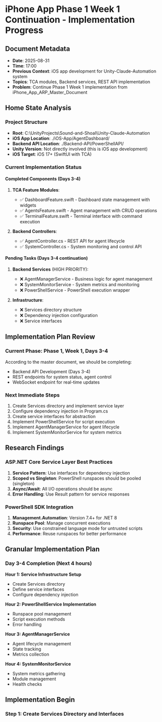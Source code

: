 # iPhone App Phase 1 Week 1 Continuation - Implementation Progress

## Document Metadata
- **Date**: 2025-08-31
- **Time**: 17:00
- **Previous Context**: iOS app development for Unity-Claude-Automation system
- **Topics**: TCA modules, Backend services, REST API implementation
- **Problem**: Continue Phase 1 Week 1 implementation from iPhone_App_ARP_Master_Document

## Home State Analysis

### Project Structure
- **Root**: C:\UnityProjects\Sound-and-Shoal\Unity-Claude-Automation
- **iOS App Location**: ./iOS-App/AgentDashboard/
- **Backend API Location**: ./Backend-API/PowerShellAPI/
- **Unity Version**: Not directly involved (this is iOS app development)
- **iOS Target**: iOS 17+ (SwiftUI with TCA)

### Current Implementation Status

#### Completed Components (Days 3-4)
1. **TCA Feature Modules**:
   - ✅ DashboardFeature.swift - Dashboard state management with widgets
   - ✅ AgentsFeature.swift - Agent management with CRUD operations
   - ✅ TerminalFeature.swift - Terminal interface with command execution

2. **Backend Controllers**:
   - ✅ AgentController.cs - REST API for agent lifecycle
   - ✅ SystemController.cs - System monitoring and control API

#### Pending Tasks (Days 3-4 continuation)
1. **Backend Services** (HIGH PRIORITY):
   - ❌ AgentManagerService - Business logic for agent management
   - ❌ SystemMonitorService - System metrics and monitoring
   - ❌ PowerShellService - PowerShell execution wrapper

2. **Infrastructure**:
   - ❌ Services directory structure
   - ❌ Dependency injection configuration
   - ❌ Service interfaces

## Implementation Plan Review

### Current Phase: Phase 1, Week 1, Days 3-4
According to the master document, we should be completing:
- Backend API Development (Days 3-4)
- REST endpoints for system status, agent control
- WebSocket endpoint for real-time updates

### Next Immediate Steps
1. Create Services directory and implement service layer
2. Configure dependency injection in Program.cs
3. Create service interfaces for abstraction
4. Implement PowerShellService for script execution
5. Implement AgentManagerService for agent lifecycle
6. Implement SystemMonitorService for system metrics

## Research Findings

### ASP.NET Core Service Layer Best Practices
1. **Service Pattern**: Use interfaces for dependency injection
2. **Scoped vs Singleton**: PowerShell runspaces should be pooled (singleton)
3. **Async/Await**: All I/O operations should be async
4. **Error Handling**: Use Result pattern for service responses

### PowerShell SDK Integration
1. **Management.Automation**: Version 7.4+ for .NET 8
2. **Runspace Pool**: Manage concurrent executions
3. **Security**: Use constrained language mode for untrusted scripts
4. **Performance**: Reuse runspaces for better performance

## Granular Implementation Plan

### Day 3-4 Completion (Next 4 hours)
**Hour 1: Service Infrastructure Setup**
- Create Services directory
- Define service interfaces
- Configure dependency injection

**Hour 2: PowerShellService Implementation**
- Runspace pool management
- Script execution methods
- Error handling

**Hour 3: AgentManagerService**
- Agent lifecycle management
- State tracking
- Metrics collection

**Hour 4: SystemMonitorService**
- System metrics gathering
- Module management
- Health checks

## Implementation Begin

### Step 1: Create Services Directory and Interfaces